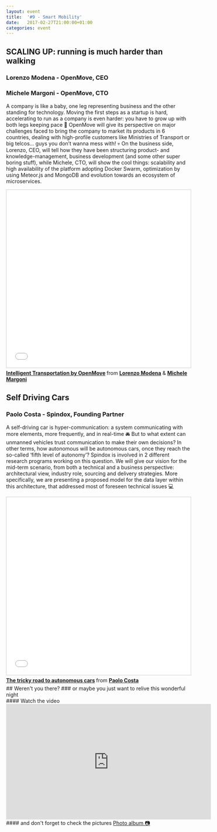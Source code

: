 ```yaml
---
layout: event
title:  '#9 - Smart Mobility'
date:   2017-02-27T21:00:00+01:00
categories: event
---
```


## SCALING UP: running is much harder than walking
### Lorenzo Modena - OpenMove, CEO
### Michele Margoni - OpenMove, CTO

A company is like a baby, one leg representing business and the other standing for technology. Moving the first steps as a startup is hard, accelerating to run as a company is even harder: you have to grow up with both legs keeping pace 🏃
OpenMove will give its perspective on major challenges faced to bring the company to market its products in 6 countries, dealing with high-profile customers like Ministries of Transport or big telcos… guys you don’t wanna mess with! 💀
On the business side, Lorenzo, CEO, will tell how they have been structuring product- and knowledge-management, business development (and some other super boring stuff), while Michele, CTO, will show the cool things: scalability and high availability of the platform adopting Docker Swarm, optimization by using Meteor.js and MongoDB and evolution towards an ecosystem of microservices.

<iframe src="//www.slideshare.net/slideshow/embed_code/key/6pnKMgv3u19McP" width="595" height="485" frameborder="0" marginwidth="0" marginheight="0" scrolling="no" style="border:1px solid #CCC; border-width:1px; margin-bottom:5px; max-width: 100%;" allowfullscreen>
</iframe>
<div style="margin-bottom:5px">
<strong>
<a href="//www.slideshare.net/speckandtech/intelligent-transportation-by-openmove" title="Intelligent Transportation by OpenMove" target="_blank">Intelligent Transportation by OpenMove</a>
</strong> from <strong><a target="_blank" href="//www.linkedin.com/in/lorenzomodena/">Lorenzo Modena</a></strong> &amp; <strong><a target="_blank" href="//www.linkedin.com/in/michelemargoni/">Michele Margoni</a></strong>
</div>

## Self Driving Cars
### Paolo Costa - Spindox, Founding Partner


A self-driving car is hyper-communication: a system communicating with more elements, more frequently, and in real-time 🚘 But to what extent can unmanned vehicles trust communication to make their own decisions? In other terms, how autonomous will be autonomous cars, once they reach the so-called ‘fifth level of autonomy’?
Spindox is involved in 2 different research programs working on this question. We will give our vision for the mid-term scenario, from both a technical and a business perspective: architectural view, industry role, sourcing and delivery strategies. More specifically, we are presenting a proposed model for the data layer within this architecture, that addressed most of foreseen technical issues 💻

<iframe src="//www.slideshare.net/slideshow/embed_code/key/26cILQYoLTKUtI" width="595" height="485" frameborder="0" marginwidth="0" marginheight="0" scrolling="no" style="border:1px solid #CCC; border-width:1px; margin-bottom:5px; max-width: 100%;" allowfullscreen>
</iframe>
<div style="margin-bottom:5px">
<strong>
<a href="//www.slideshare.net/speckandtech/the-tricky-road-to-autonomous-cars" title="The tricky road to autonomous cars" target="_blank">The tricky road to autonomous cars</a>
</strong> from <strong><a target="_blank" href="https://www.linkedin.com/in/paolocostaprofile/">Paolo Costa</a></strong>
</div>
## Weren't you there?
### or maybe you just want to relive this wonderful night
<section class="fb-links">
#### Watch the video
<iframe width="560" height="315" src="https://www.youtube.com/embed/Xp2xCw1Q7vM?start=1480" frameborder="0" allow="accelerometer; autoplay; clipboard-write; encrypted-media; gyroscope; picture-in-picture" allowfullscreen></iframe>
#### and don't forget to check the pictures
<a id="fb_photo_album" class="btn-facebook" target="_blank" href="//www.facebook.com/media/set/?set=a.635296280001664.1073741838.476076519256975&type=1&l=1d01643561">Photo album &#128247;</a>
</section>
